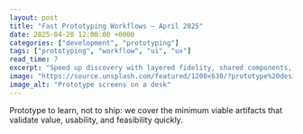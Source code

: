 ```yaml
---
layout: post
title: "Fast Prototyping Workflows — April 2025"
date: 2025-04-20 12:00:00 +0000
categories: ["development", "prototyping"]
tags: ["prototyping", "workflow", "ui", "ux"]
read_time: 7
excerpt: "Speed up discovery with layered fidelity, shared components, and testable flows that de‑risk decisions."
image: "https://source.unsplash.com/featured/1200x630/?prototype%20design"
image_alt: "Prototype screens on a desk"
---
```


Prototype to learn, not to ship: we cover the minimum viable artifacts that validate value, usability, and feasibility quickly.

